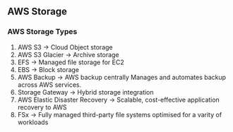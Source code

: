 ## AWS Storage 

### AWS Storage Types
1. AWS S3 -> Cloud Object storage
2. AWS S3 Glacier -> Archive storage 
3. EFS -> Managed file storage for EC2
4. EBS -> Block storage
5. AWS Backup -> AWS backup centrally Manages and automates backup across AWS services. 
6. Storage Gateway -> Hybrid storage integration
7. AWS Elastic Disaster Recovery -> Scalable, cost-effective application recovery to AWS 
8. FSx -> Fully managed third-party file systems optimised for a varity of workloads
